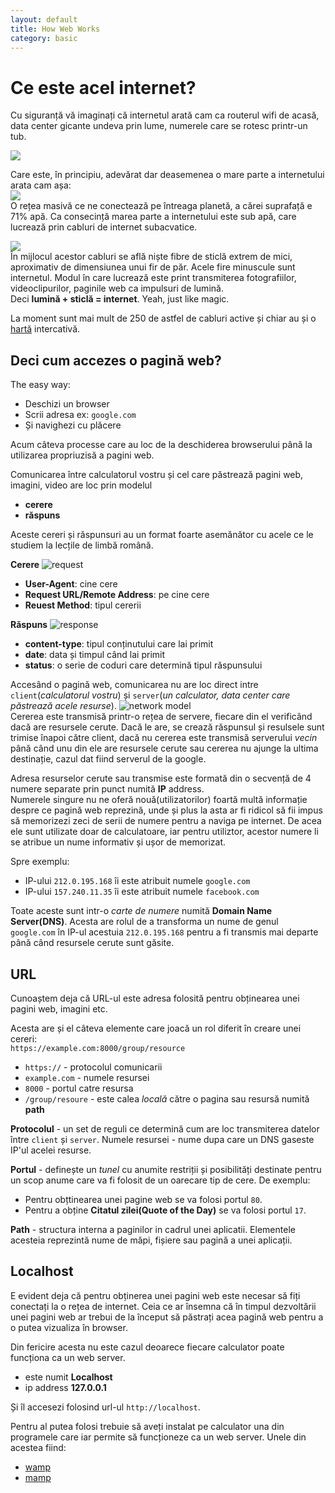 ```yaml
---
layout: default
title: How Web Works
category: basic
---
```




# Ce este acel internet?

Cu siguranță vă imaginați că internetul arată cam ca routerul wifi de acasă, data center gicante undeva prin lume, numerele care se rotesc printr-un tub.

![](../../images/hww/the-internet-imagined.jpg)   


Care este, în principiu, adevărat dar deasemenea o mare parte a internetului arata cam așa:   
![](../../images/hww/the-internet.jpg)   
O rețea masivă ce ne conectează pe întreaga planetă, a cărei suprafață e 71% apă. Ca consecință marea parte a internetului este sub apă, care lucrează prin cabluri de internet subacvatice.

![](../../images/hww/cable.jpg)  
În mijlocul acestor cabluri se află niște fibre de sticlă extrem de mici, aproximativ de dimensiunea unui fir de păr. Acele fire minuscule sunt internetul. Modul în care lucrează este print transmiterea fotografiilor, videoclipurilor, paginile web ca impulsuri de lumină.   
Deci **lumină + sticlă = internet**. Yeah, just like magic.

La moment sunt mai mult de 250 de astfel de cabluri active și chiar au și o [hartă](http://submarine-cable-map-2015.telegeography.com/) intercativă.



## Deci cum accezes o pagină web?

The easy way:   
- Deschizi un browser
- Scrii adresa ex: `google.com`
- Și navighezi cu plăcere

Acum câteva processe care au loc de la deschiderea browserului până la utilizarea propriuzisă a pagini web.

Comunicarea între calculatorul vostru și cel care păstrează pagini web, imagini, video are loc prin modelul    
- **cerere**
- **răspuns**

Aceste cereri și răspunsuri au un format foarte asemănător cu acele ce le studiem la lecțile de limbă română.

**Cerere**
![request](../../images/hww/request.jpg)
- **User-Agent**: cine cere
- **Request URL/Remote Address**: pe cine cere
- **Reuest Method**: tipul cererii

**Răspuns**
![response](../../images/hww/response.jpg)
- **content-type**: tipul conținutului care lai primit
- **date**: data și timpul când lai primit
- **status**: o serie de coduri care determină tipul răspunsului


Accesând o pagină web, comunicarea nu are loc direct intre `client`(*calculatorul vostru*) și `server`(*un calculator, data center care păstrează acele resurse*).
![network model](../../images/hww/network.jpg)   
Cererea este transmisă printr-o rețea de servere, fiecare din el verificând dacă are resursele cerute. Dacă le are, se crează răspunsul și resulsele sunt trimise înapoi către client, dacă nu cererea este transmisă serverului *vecin* până când unu din ele are resursele cerute sau cererea nu ajunge la ultima destinație, cazul dat fiind serverul de la google.

Adresa resurselor cerute sau transmise este formată din o secvență de 4 numere separate prin punct numită **IP** address.   
Numerele singure nu ne oferă nouă(utilizatorilor) foartă multă informație despre ce pagină web reprezină, unde și plus la asta ar fi ridicol să fii impus să memorizezi zeci de serii de numere pentru a naviga pe internet. De acea ele sunt utilizate doar de calculatoare, iar pentru utiliztor, acestor numere li se atribue un nume informativ și ușor de memorizat.

Spre exemplu:
- IP-ului `212.0.195.168` îi este atribuit numele `google.com`
- IP-ului `157.240.11.35` îi este atribuit numele `facebook.com`

Toate aceste sunt intr-o *carte de numere* numită **Domain Name Server(DNS)**. Acesta are rolul de a transforma un nume de genul `google.com` în IP-ul acestuia `212.0.195.168` pentru a fi transmis mai departe până când resursele cerute sunt găsite.

## URL

Cunoaștem deja că URL-ul este adresa folosită pentru obținearea unei pagini web, imagini etc. 

Acesta are și el câteva elemente care joacă un rol diferit în creare unei cereri:   
`https://example.com:8000/group/resource`

* `https://` - protocolul comunicarii
* `example.com` - numele resursei
* `8000` - portul catre resursa
* `/group/resoure` - este calea *locală* către o pagina sau resursă numită **path**

**Protocolul** - un set de reguli ce determină cum are loc transmiterea datelor între `client` și `server`.
Numele resursei -  nume dupa care un DNS gaseste IP'ul acelei resurse.

**Portul** - definește un *tunel* cu anumite restriții și posibilități destinate pentru un scop anume care va fi folosit de un oarecare tip de cere. De exemplu:  
- Pentru obțtinearea unei pagine web se va folosi portul `80`.   
- Pentru a obține **Citatul zilei(Quote of the Day)** se va folosi portul `17`.

**Path** - structura interna a paginilor in cadrul unei aplicatii. Elementele acesteia reprezintă nume de măpi, fișiere sau pagină a unei aplicații.

## Localhost

E evident deja că pentru obținerea unei pagini web este necesar să fiți conectați la o rețea de internet. Ceia ce ar însemna că în timpul dezvoltării unei pagini web ar trebui de la început să păstrați acea pagină web pentru a o putea vizualiza în browser.

Din fericire acesta nu este cazul deoarece fiecare calculator poate funcționa ca un web server.
- este numit **Localhost**
- ip address **127.0.0.1**

Și îl accesezi folosind url-ul `http://localhost`.

Pentru al putea folosi trebuie să aveți instalat pe calculator una din programele care iar permite să funcționeze ca un web server.
Unele din acestea fiind:
- [wamp](http://www.wampserver.com/en/)
- [mamp](https://www.mamp.info/en/)
